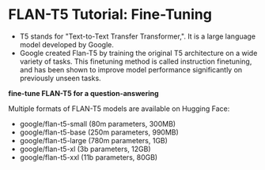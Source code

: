 # FLAN-T5 Tutorial: Fine-Tuning

- T5 stands for "Text-to-Text Transfer Transformer,". It is a large language model developed by Google. 
- Google created Flan-T5 by training the original T5 architecture on a wide variety of tasks. This finetuning method is called instruction finetuning, and has been shown to improve model performance significantly on previously unseen tasks.


**fine-tune FLAN-T5 for a question-answering**

Multiple formats of FLAN-T5 models are available on Hugging Face: 

- google/flan-t5-small (80m parameters, 300MB)
- google/flan-t5-base (250m parameters, 990MB)
- google/flan-t5-large (780m parameters, 1GB)
- google/flan-t5-xl (3b parameters, 12GB)
- google/flan-t5-xxl (11b parameters, 80GB)
